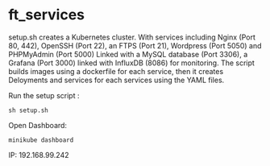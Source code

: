 # ft_services
setup.sh creates a Kubernetes cluster. With services including Nginx (Port 80, 442), OpenSSH (Port 22), an FTPS (Port 21), Wordpress (Port 5050) and PHPMyAdmin (Port 5000) Linked with a MySQL database (Port 3306), a Grafana (Port 3000) linked with InfluxDB (8086) for monitoring. The script builds images using a dockerfile for each service, then it creates Deloyments and services for each services using the YAML files.


Run the setup script :

```
sh setup.sh
```
Open Dashboard:

```
minikube dashboard
```



IP: 192.168.99.242
